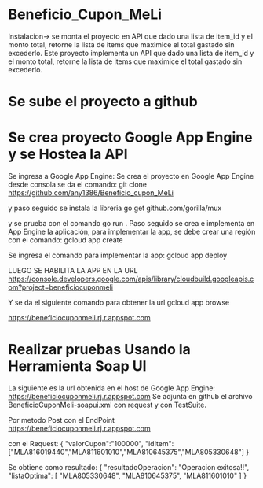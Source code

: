 # Beneficio_Cupon_MeLi
Instalacion-> se monta el proyecto en 
API que dado una lista de item_id y el monto total, retorne la lista de items que maximice el total gastado sin excederlo.
Este proyecto implementa un API que dado una lista de item_id y el monto total, retorne la lista de items que maximice el total gastado sin excederlo.

# Se sube el proyecto a github
# Se crea proyecto Google App Engine y se Hostea la API
Se ingresa a Google App Engine:
Se crea el proyecto en Google App Engine 
desde consola se da el comando:
git clone \
     https://github.com/any1386/Beneficio_cupon_MeLi

y paso seguido se instala la libreria go get github.com/gorilla/mux

y se prueba con el comando go run .
Paso seguido se crea e implementa en App Engine la aplicación, para implementar la app, se debe crear una región con el comando:
gcloud app create

Se ingresa el comando para implementar la app:
gcloud app deploy

LUEGO SE HABILITA LA APP EN LA URL
https://console.developers.google.com/apis/library/cloudbuild.googleapis.com?project=beneficiocuponmeli

Y se da el siguiente comando para obtener la url
 gcloud app browse

https://beneficiocuponmeli.rj.r.appspot.com

# Realizar pruebas Usando la Herramienta Soap UI
La siguiente es la url obtenida en el host de Google App Engine:
https://beneficiocuponmeli.rj.r.appspot.com
Se adjunta en github el archivo BeneficioCuponMeli-soapui.xml con request y con TestSuite.

Por metodo Post con el EndPoint https://beneficiocuponmeli.rj.r.appspot.com

con el Request:
{
	"valorCupon":"100000",
	"idItem":["MLA816019440","MLA811601010","MLA810645375","MLA805330648"]
}

Se obtiene como resultado:
{
   "resultadoOperacion": "Operacion exitosa!!",
   "listaOptima":    [
      "MLA805330648",
      "MLA810645375",
      "MLA811601010"
   ]
}

